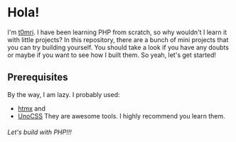 # Hola!
I'm [t0mri](https://github.com/t0mri). I have been learning PHP from scratch, so why wouldn't I learn it with little projects? In this repository, there are a bunch of mini projects that you can try building yourself. You should take a look if you have any doubts or maybe if you want to see how I built them. So yeah, let's get started!

## Prerequisites
By the way, I am lazy. I probably used:
- [htmx](https://htmx.org/) and
- [UnoCSS](https://unocss.dev/)
They are awesome tools. I highly recommend you learn them.

###### Let's build with PHP!!!